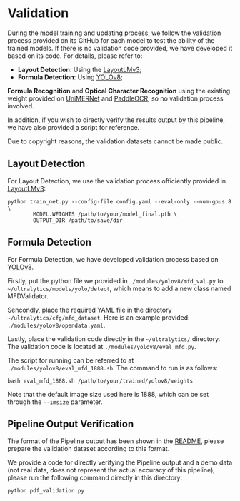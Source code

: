 # Validation

During the model training and updating process, we follow the validation process provided on its GitHub for each model to test the ability of the trained models. If there is no validation code provided, we have developed it based on its code. For details, please refer to:

- **Layout Detection**: Using the [LayoutLMv3](https://github.com/microsoft/unilm/tree/master/layoutlmv3);
- **Formula Detection**: Using [YOLOv8](https://github.com/ultralytics/ultralytics);

**Formula Recognition** and **Optical Character Recognition** using the existing weight provided on [UniMERNet](https://github.com/opendatalab/UniMERNet) and [PaddleOCR](https://github.com/PaddlePaddle/PaddleOCR), so no validation process involved.

In addition, if you wish to directly verify the results output by this pipeline, we have also provided a script for reference.

Due to copyright reasons, the validation datasets cannot be made public.

## Layout Detection

For Layout Detection, we use the validation process officiently provided in [LayoutLMv3](https://github.com/microsoft/unilm/tree/master/layoutlmv3):

```
python train_net.py --config-file config.yaml --eval-only --num-gpus 8 \
        MODEL.WEIGHTS /path/to/your/model_final.pth \
        OUTPUT_DIR /path/to/save/dir
```

## Formula Detection

For Formula Detection, we have developed validation process based on [YOLOv8](https://github.com/ultralytics/ultralytics).

Firstly, put the python file we provided in `./modules/yolov8/mfd_val.py` to `~/ultralytics/models/yolo/detect`, which means to add a new class named MFDValidator.

Sencondly, place the required YAML file in the directory `~/ultralytics/cfg/mfd_dataset`. Here is an example provided: `./modules/yolov8/opendata.yaml`.

Lastly, place the validation code directly in the `~/ultralytics/` directory. The validation code is located at `./modules/yolov8/eval_mfd.py`.

The script for running can be referred to at `./modules/yolov8/eval_mfd_1888.sh`. The command to run is as follows:

```
bash eval_mfd_1888.sh /path/to/your/trained/yolov8/weights
```

Note that the default image size used here is 1888, which can be set through the `--imsize` parameter.

## Pipeline Output Verification

The format of the Pipeline output has been shown in the [README](../../README-zh_CN.md), please prepare the validation dataset according to this format.

We provide a code for directly verifying the Pipeline output and a demo data (not real data, does not represent the actual accuracy of this pipeline), please run the following command directly in this directory:

```
python pdf_validation.py
```
